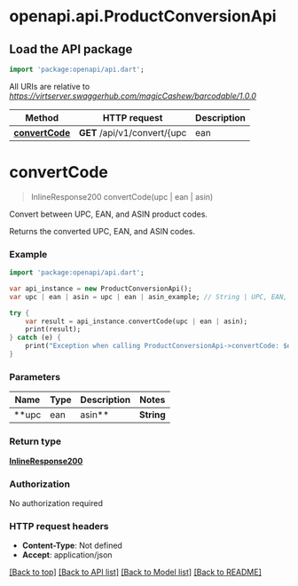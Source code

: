 # openapi.api.ProductConversionApi

## Load the API package
```dart
import 'package:openapi/api.dart';
```

All URIs are relative to *https://virtserver.swaggerhub.com/magicCashew/barcodable/1.0.0*

Method | HTTP request | Description
------------- | ------------- | -------------
[**convertCode**](ProductConversionApi.md#convertCode) | **GET** /api/v1/convert/{upc | ean | asin} | Convert between UPC, EAN, and ASIN product codes.


# **convertCode**
> InlineResponse200 convertCode(upc | ean | asin)

Convert between UPC, EAN, and ASIN product codes.

Returns the converted UPC, EAN, and ASIN codes.

### Example 
```dart
import 'package:openapi/api.dart';

var api_instance = new ProductConversionApi();
var upc | ean | asin = upc | ean | asin_example; // String | UPC, EAN, or ASIN

try { 
    var result = api_instance.convertCode(upc | ean | asin);
    print(result);
} catch (e) {
    print("Exception when calling ProductConversionApi->convertCode: $e\n");
}
```

### Parameters

Name | Type | Description  | Notes
------------- | ------------- | ------------- | -------------
 **upc | ean | asin** | **String**| UPC, EAN, or ASIN | [default to null]

### Return type

[**InlineResponse200**](InlineResponse200.md)

### Authorization

No authorization required

### HTTP request headers

 - **Content-Type**: Not defined
 - **Accept**: application/json

[[Back to top]](#) [[Back to API list]](../README.md#documentation-for-api-endpoints) [[Back to Model list]](../README.md#documentation-for-models) [[Back to README]](../README.md)

